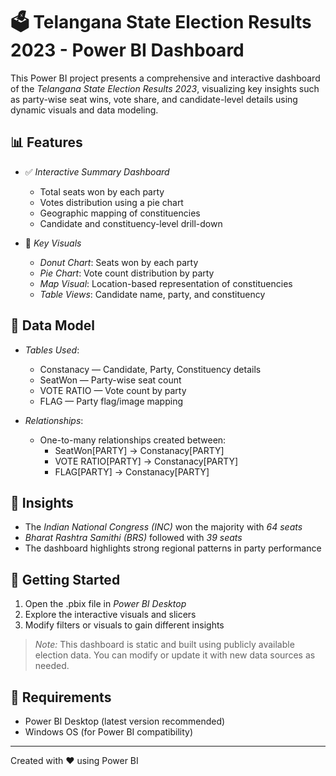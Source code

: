 # 🗳 Telangana State Election Results 2023 - Power BI Dashboard

This Power BI project presents a comprehensive and interactive dashboard of the *Telangana State Election Results 2023*, visualizing key insights such as party-wise seat wins, vote share, and candidate-level details using dynamic visuals and data modeling.

## 📊 Features

- ✅ *Interactive Summary Dashboard*
  - Total seats won by each party
  - Votes distribution using a pie chart
  - Geographic mapping of constituencies
  - Candidate and constituency-level drill-down

- 📌 *Key Visuals*
  - *Donut Chart*: Seats won by each party
  - *Pie Chart*: Vote count distribution by party
  - *Map Visual*: Location-based representation of constituencies
  - *Table Views*: Candidate name, party, and constituency

## 🧩 Data Model

- *Tables Used*:
  - Constanacy — Candidate, Party, Constituency details
  - SeatWon — Party-wise seat count
  - VOTE RATIO — Vote count by party
  - FLAG — Party flag/image mapping

- *Relationships*:
  - One-to-many relationships created between:
    - SeatWon[PARTY] → Constanacy[PARTY]
    - VOTE RATIO[PARTY] → Constanacy[PARTY]
    - FLAG[PARTY] → Constanacy[PARTY]

## 🧠 Insights

- The *Indian National Congress (INC)* won the majority with *64 seats*
- *Bharat Rashtra Samithi (BRS)* followed with *39 seats*
- The dashboard highlights strong regional patterns in party performance

## 🚀 Getting Started

1. Open the .pbix file in *Power BI Desktop*
2. Explore the interactive visuals and slicers
3. Modify filters or visuals to gain different insights

> *Note:* This dashboard is static and built using publicly available election data. You can modify or update it with new data sources as needed.

## 📌 Requirements

- Power BI Desktop (latest version recommended)
- Windows OS (for Power BI compatibility)


---

Created with ❤ using Power BI

